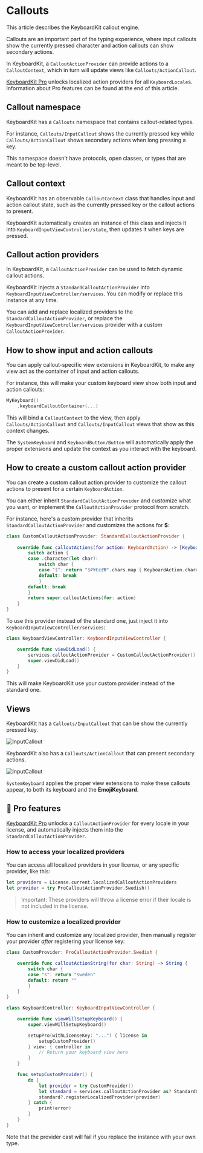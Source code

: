 # Callouts

This article describes the KeyboardKit callout engine.

Callouts are an important part of the typing experience, where input callouts show the currently pressed character and action callouts can show secondary actions.

In KeyboardKit, a ``CalloutActionProvider`` can provide actions to a ``CalloutContext``, which in turn will update views like ``Callouts/ActionCallout``.

[KeyboardKit Pro][Pro] unlocks localized action providers for all ``KeyboardLocale``s. Information about Pro features can be found at the end of this article.



## Callout namespace

KeyboardKit has a ``Callouts`` namespace that contains callout-related types.

For instance, ``Callouts/InputCallout`` shows the currently pressed key while ``Callouts/ActionCallout`` shows secondary actions when long pressing a key.

This namespace doesn't have protocols, open classes, or types that are meant to be top-level.



## Callout context

KeyboardKit has an observable ``CalloutContext`` class that handles input and action callout state, such as the currently pressed key or the callout actions to present.

KeyboardKit automatically creates an instance of this class and injects it into ``KeyboardInputViewController/state``, then updates it when keys are pressed.



## Callout action providers

In KeyboardKit, a ``CalloutActionProvider`` can be used to fetch dynamic callout actions.

KeyboardKit injects a ``StandardCalloutActionProvider`` into ``KeyboardInputViewController/services``. You can modify or replace this instance at any time.

You can add and replace localized providers to the ``StandardCalloutActionProvider``, or replace the ``KeyboardInputViewController/services`` provider with a custom ``CalloutActionProvider``.



## How to show input and action callouts

You can apply callout-specific view extensions in KeyboardKit, to make any view act as the container of input and action callouts. 

For instance, this will make your custom keyboard view show both input and action callouts:

```swift
MyKeyboard()
    .keyboardCalloutContainer(...)
```

This will bind a ``CalloutContext`` to the view, then apply ``Callouts/ActionCallout`` and ``Callouts/InputCallout`` views that show as this context changes. 

The ``SystemKeyboard`` and ``KeyboardButton/Button`` will automatically apply the proper extensions and update the context as you interact with the keyboard.



## How to create a custom callout action provider

You can create a custom callout action provider to customize the callout actions to present for a certain ``KeyboardAction``.

You can either inherit ``StandardCalloutActionProvider`` and customize what you want, or implement the ``CalloutActionProvider`` protocol from scratch.

For instance, here's a custom provider that inherits ``StandardCalloutActionProvider`` and customizes the actions for **$**:

```swift
class CustomCalloutActionProvider: StandardCalloutActionProvider {
    
    override func calloutActions(for action: KeyboardAction) -> [KeyboardAction] {
        switch action {
        case .character(let char):
            switch char {
            case "$": return "$₽¥€¢£₩".chars.map { KeyboardAction.character($0) }
            default: break
            }
        default: break
        }
        return super.calloutActions(for: action)
    }
}
```

To use this provider instead of the standard one, just inject it into ``KeyboardInputViewController/services``:

```swift
class KeyboardViewController: KeyboardInputViewController {

    override func viewDidLoad() {
        services.calloutActionProvider = CustomCalloutActionProvider()
        super.viewDidLoad()
    }
}
```

This will make KeyboardKit use your custom provider instead of the standard one.



## Views

KeyboardKit has a ``Callouts/InputCallout`` that can be show the currently pressed key.

![InputCallout](inputcallout-350.jpg)

KeyboardKit also has a ``Callouts/ActionCallout`` that can present secondary actions.

![InputCallout](actioncallout-350.jpg)

``SystemKeyboard`` applies the proper view extensions to make these callouts appear, to both its keyboard and the **EmojiKeyboard**.




## 👑 Pro features

[KeyboardKit Pro][Pro] unlocks a ``CalloutActionProvider`` for every locale in your license, and automatically injects them into the ``StandardCalloutActionProvider``.


### How to access your localized providers

You can access all localized providers in your license, or any specific provider, like this:

```swift
let providers = License.current.localizedCalloutActionProviders
let provider = try ProCalloutActionProvider.Swedish()
```

> Important: These providers will throw a license error if their locale is not included in the license.


### How to customize a localized provider

You can inherit and customize any localized provider, then manually register your provider *after* registering your license key:

```swift
class CustomProvider: ProCalloutActionProvider.Swedish {

    override func calloutActionString(for char: String) -> String {
        switch char {
        case "s": return "sweden"
        default: return ""
        }
    }
}

class KeyboardController: KeyboardInputViewController {

    override func viewWillSetupKeyboard() {
        super.viewWillSetupKeyboard()

        setupPro(withLicenseKey: "...") { license in
            setupCustomProvider()
        } view: { controller in
            // Return your keyboard view here
        }
    }

    func setupCustomProvider() {
        do {
            let provider = try CustomProvider()
            let standard = services.calloutActionProvider as? StandardCalloutActionProvider
            standard?.registerLocalizedProvider(provider)
        } catch {
            print(error)
        }
    }
}
```

Note that the provider cast will fail if you replace the instance with your own type.



[Pro]: https://github.com/KeyboardKit/KeyboardKitPro
